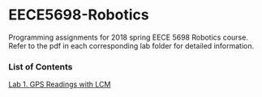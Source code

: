 # EECE5698-Robotics
Programming assignments for 2018 spring EECE 5698 Robotics course. Refer to the pdf in each corresponding lab folder for detailed information.

### List of Contents

[Lab 1. GPS Readings with LCM](https://github.com/amandazhuyilan/EECE5698-Robotics/blob/master/lab1/lab1.pdf) 
